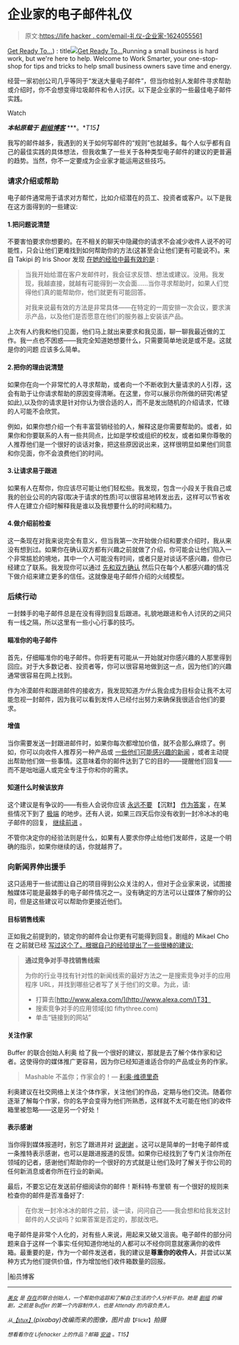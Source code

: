 # 企业家的电子邮件礼仪

> 原文:[https://life hacker . com/email-礼仪-企业家-1624055561](https://lifehacker.com/email-etiquette-for-entrepreneurs-1624055561)

[Get Ready To...](https://worksmarter.kinja.com)) : title[![](../Images/6df5a12c55ead4b12ad20872c9620c3d.png)](https://worksmarter.kinja.com)[Get Ready To...](https://worksmarter.kinja.com)Running a small business is hard work, but we're here to help. Welcome to Work Smarter, your one-stop-shop for tips and tricks to help small business owners save time and energy.

经营一家初创公司几乎等同于“发送大量电子邮件”，但当你给别人发邮件寻求帮助或介绍时，你不会想变得垃圾邮件和令人讨厌。以下是企业家的一些最佳电子邮件实践。

Watch

***本帖原载于*** [***剧组博客***](http://blog.pickcrew.com/email-etiquette-for-entrepreneurs/) ***。**T15】*

我写的邮件越多，我遇到的关于如何写邮件的“规则”也就越多。每个人似乎都有自己的最佳实践的具体想法，但我收集了一些关于各种类型电子邮件的建议的更普遍的趋势。当然，你不一定要成为企业家才能运用这些技巧。

### 请求介绍或帮助

电子邮件通常用于请求对方帮忙，比如介绍潜在的员工、投资者或客户。以下是我在这方面得到的一些建议:

#### 1.把问题说清楚

不要害怕要求你想要的。在不相关的聊天中隐藏你的请求不会减少收件人说不的可能性，只会让他们更难找到如何帮助你的方法(这甚至会让他们更有可能说不)。来自 Takipi 的 Iris Shoor 发现 [在她的经验中最有效的是](http://www.startupmoon.com/how-i-got-meetings-at-twitter-linkedin-and-github-using-cold-emails/) :

> 当我开始给潜在客户发邮件时，我会征求反馈、想法或建议。没用。我发现，我越直接，就越有可能得到一次会面……当你寻求帮助时，如果人们觉得他们真的能帮助你，他们就更有可能回答。
> 
> 对我来说最有效的方法是非常具体——在特定的一周安排一次会议，要求演示产品，以及他们是否愿意在他们的服务器上安装该产品。

上次有人约我和他们见面，他们马上就出来要求和我见面，聊一聊我最近做的工作。我一点也不困惑——我完全知道她想要什么，只需要简单地说是或不是。这就是你的问题 应该多么简单。

#### 2.把你的理由说清楚

如果你在向一个非常忙的人寻求帮助，或者向一个不断收到大量请求的人引荐，这会有助于让你请求帮助的原因变得清晰。在这里，你可以展示你所做的研究(希望如此),以及你的请求是针对你认为很合适的人，而不是发出随机的介绍请求，忙碌的人可能不会欣赏。

例如，如果你想介绍一个有丰富营销经验的人，解释这是你需要帮助的。或者，如果你和你要联系的人有一些共同点，比如是学校或组织的校友，或者如果你尊敬的人推荐他们是一个很好的谈话对象，把这些原因说出来，这样很明显如果他们同意和你见面，你不会浪费他们的时间。

#### 3.让请求易于跟进

如果有人在帮你，你应该尽可能让他们轻松些。我发现，包含一小段关于我自己或我的创业公司的内容(取决于请求的性质)可以很容易地转发出去，这样可以节省收件人在建立介绍时解释我是谁以及我想要什么的时间和精力。

#### 4.做介绍前检查

这一条现在对我来说完全有意义，但当我第一次开始做介绍和要求介绍时，我从来没有想到过。如果你在确认双方都有兴趣之前就做了介绍，你可能会让他们陷入一个非常尴尬的境地，其中一个人可能没有时间，或者只是对谈话不感兴趣，但你已经建立了联系。我发现你可以通过 [先和双方确认](http://avc.com/2009/11/the-double-optin-introduction/) 然后只在每个人都感兴趣的情况下做介绍来建立更多的信任。这就像是电子邮件介绍的火绒模型。

### 后续行动

一封棘手的电子邮件总是在没有得到回复后跟进。礼貌地跟进和令人讨厌的之间只有一线之隔，所以这里有一些小心行事的技巧。

#### 瞄准你的电子邮件

首先，仔细瞄准你的电子邮件。你将更有可能从一开始就对你感兴趣的人那里得到回应。对于大多数记者、投资者等，你可以很容易地做到这一点，因为他们的兴趣通常很容易在网上找到。

作为冷漠邮件和跟进邮件的接收方，我发现知道*为什么*我会成为目标会让我不太可能忽视一封邮件，因为我可以看到发件人已经付出努力来确保我很适合他们的要求。

#### 增值

当你需要发送一封跟进邮件时，如果你每次都增加价值，就不会那么麻烦了。例如，你可以向收件人推荐另一种产品或 [一些他们可能感兴趣的新闻](https://tldr.es/2jv) ，或者主动提出帮助他们做一些事情。这意味着你的邮件达到了它的目的——提醒他们回复——而不是咄咄逼人或完全专注于你和你的需求。

#### 知道什么时候该放弃

这个建议是有争议的——有些人会说你应该 [永远不要](http://life-longlearner.com/how-to-cold-email-prospects/) 【沉默】 [作为答案](http://www.bothsidesofthetable.com/2014/03/29/one-of-my-most-frequent-pieces-of-advice-be-politely-persistent/) ，在某些情况下到了 [极端](http://venturebeat.com/2011/06/16/hacking-the-system-how-to-land-meetings-with-anyone-you-want/) 的地步。还有人说，如果三四天后你没有收到一封冷冰冰的电子邮件的回复， [继续前进](http://www.startupmoon.com/how-i-got-meetings-at-twitter-linkedin-and-github-using-cold-emails/) 。

不管你决定你的经验法则是什么，如果有人要求你停止给他们发邮件，这是一个明确的指示，如果你继续的话，你就越界了。

### 向新闻界伸出援手

这只适用于一些试图让自己的项目得到公众关注的人，但对于企业家来说，试图接触媒体可能是最棘手的电子邮件情况之一。没有确定的方法可以让媒体了解你的公司，但是这些建议可以帮助你更接近他们。

#### 目标销售线索

正如我之前提到的，锁定你的邮件会让你更有可能得到回复。剧组的 Mikael Cho 在 之前就已经 [写过这个了，根据自己的经验提出了一些很棒的建议:](http://blog.pickcrew.com/post36194316012getting-press/)

> **通过竞争对手寻找销售线索**
> 
> 为你的行业寻找有针对性的新闻线索的最好方法之一是搜索竞争对手的应用程序 URL，并找到哪些记者写了关于他们的文章。为此，请:
> 
> *   打算去[http://www.alexa.com/](http://www.alexa.com/)T3】
> *   搜索竞争对手的应用领域(如 fiftythree.com)
> *   单击“链接到的网站”

#### 关注作家

Buffer 的联合创始人利奥 给了我一个很好的建议，那就是去了解个体作家和记者。这使得你的媒体推广更容易，因为你已经知道谁适合你的产品或业务的作家。

> Mashable 不盖你；作家会的！— [利奥·维德里奇](http://tldr.es/2jw)

利奥建议在社交网络上关注个体作家，关注他们的作品，定期与他们交流。随着你逐渐了解每个作家，你的名字会变得为他们所熟悉，这样就不太可能在他们的收件箱里被忽略——这是另一个好处！

#### 表示感谢

当你得到媒体报道时，别忘了跟进并对 [说谢谢](https://zapier.com/blog/how-to-thank-journalist/) 。这可以是简单的一封电子邮件或一条推特表示感谢，也可以是跟进报道的反馈。如果你已经找到了专门关注你所在领域的记者，感谢他们帮助你的一个很好的方式就是让他们及时了解关于你公司的任何新消息或者你所在行业的新闻。

最后，不要忘记在发送前仔细阅读你的邮件！斯科特·布里顿 有一个很好的规则来检查你的邮件是否准备好了:

> 在你发一封冷冰冰的邮件之前，读一读，问问自己——我会想和给我发这封邮件的人交谈吗？如果答案是否定的，那就改吧。

电子邮件是非常个人化的，对有些人来说，用起来又破又沮丧。电子邮件的部分问题来自于这样一个事实:任何知道你地址的人都可以不经你同意就塞满你的收件箱。最重要的是，作为一个邮件发送者，我的建议是**尊重你的收件人**，并尝试以某种方式为他们提供价值，作为增加他们收件箱数量的回报。

|船员博客

* * *

[<small>*美女*</small>](https://twitter.com/bellebcooper) <small>*是*</small> [<small>*存在*</small>](https://exist.io/)<small>*的联合创始人，一个帮助你追踪和了解自己生活的个人分析平台。她是*</small> [<small>*剧组*</small>](http://pickcrew.com/) <small>*的编剧，之前是 Buffer 的第一个内容制作人，也是 Attendly 的内容负责人。*</small>

<small>*从*</small>[<small>*【stux】*</small>](http://pixabay.com/en/letters-symbol-icon-black-white-389108/)*(pixabay)改编而来的图像，图片由*<small></small>*<small>*【Flickr】*</small>拍摄*

*<small>*想看看你在 Lifehacker 上的作品？邮箱*</small> [<small>*安迪*</small>](mailto:andy@lifehacker.com) <small>*。*T15】</small>*